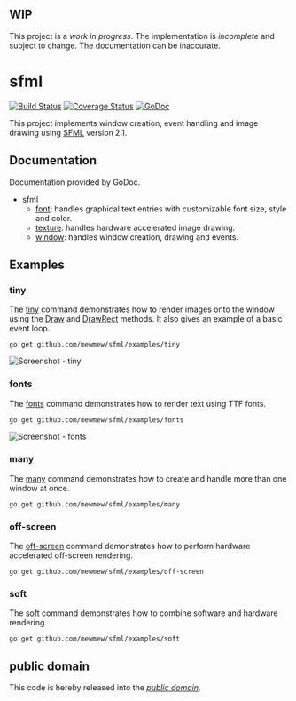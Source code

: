 WIP
---

This project is a *work in progress*. The implementation is *incomplete* and
subject to change. The documentation can be inaccurate.

sfml
====

[![Build Status](https://travis-ci.org/mewmew/sfml.svg?branch=master)](https://travis-ci.org/mewmew/sfml)
[![Coverage Status](https://img.shields.io/coveralls/mewmew/sfml.svg)](https://coveralls.io/r/mewmew/sfml?branch=master)
[![GoDoc](https://godoc.org/github.com/mewmew/sfml?status.svg)](https://godoc.org/github.com/mewmew/sfml)

This project implements window creation, event handling and image drawing using
[SFML][] version 2.1.

[SFML]: http://www.sfml-dev.org/

Documentation
-------------

Documentation provided by GoDoc.

- sfml
   - [font][sfml/font]: handles graphical text entries with customizable font
   size, style and color.
   - [texture][sfml/texture]: handles hardware accelerated image drawing.
   - [window][sfml/window]: handles window creation, drawing and events.

[sfml/font]: http://godoc.org/github.com/mewmew/sfml/font
[sfml/texture]: http://godoc.org/github.com/mewmew/sfml/texture
[sfml/window]: http://godoc.org/github.com/mewmew/sfml/window

Examples
--------

### tiny

The [tiny][examples/tiny] command demonstrates how to render images onto the
window using the [Draw][sfml/window#Window.Draw] and
[DrawRect][sfml/window#Window.DrawRect] methods. It also gives an example of a
basic event loop.

	go get github.com/mewmew/sfml/examples/tiny

![Screenshot - tiny](https://raw.github.com/mewmew/sfml/master/examples/tiny/tiny.png)

[examples/tiny]: https://github.com/mewmew/sfml/blob/master/examples/tiny/tiny.go#L37
[sfml/window#Window.Draw]: http://godoc.org/github.com/mewmew/sfml/window#Window.Draw
[sfml/window#Window.DrawRect]: http://godoc.org/github.com/mewmew/sfml/window#Window.DrawRect

### fonts

The [fonts][examples/fonts] command demonstrates how to render text using TTF
fonts.

	go get github.com/mewmew/sfml/examples/fonts

![Screenshot - fonts](https://raw.github.com/mewmew/sfml/master/examples/fonts/fonts.png)

[examples/fonts]: https://github.com/mewmew/sfml/blob/master/examples/fonts/fonts.go#L39

### many

The [many][examples/many] command demonstrates how to create and handle more
than one window at once.

	go get github.com/mewmew/sfml/examples/many

[examples/many]: https://github.com/mewmew/sfml/blob/master/examples/many/many.go#L36

### off-screen

The [off-screen][examples/off-screen] command demonstrates how to perform
hardware accelerated off-screen rendering.

	go get github.com/mewmew/sfml/examples/off-screen

[examples/off-screen]: https://github.com/mewmew/sfml/blob/master/examples/off-screen/off-screen.go#L34

### soft

The [soft][examples/soft] command demonstrates how to combine software and
hardware rendering.

	go get github.com/mewmew/sfml/examples/soft

[examples/soft]: https://github.com/mewmew/sfml/blob/master/examples/soft/soft.go#L34

public domain
-------------

This code is hereby released into the *[public domain][]*.

[public domain]: https://creativecommons.org/publicdomain/zero/1.0/
